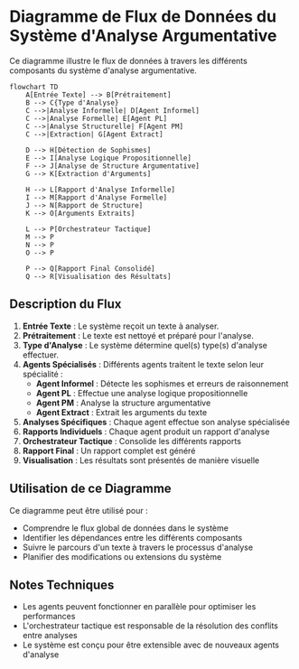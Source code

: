 # Diagramme de Flux de Données du Système d'Analyse Argumentative

Ce diagramme illustre le flux de données à travers les différents composants du système d'analyse argumentative.

```mermaid
flowchart TD
    A[Entrée Texte] --> B[Prétraitement]
    B --> C{Type d'Analyse}
    C -->|Analyse Informelle| D[Agent Informel]
    C -->|Analyse Formelle| E[Agent PL]
    C -->|Analyse Structurelle| F[Agent PM]
    C -->|Extraction| G[Agent Extract]
    
    D --> H[Détection de Sophismes]
    E --> I[Analyse Logique Propositionnelle]
    F --> J[Analyse de Structure Argumentative]
    G --> K[Extraction d'Arguments]
    
    H --> L[Rapport d'Analyse Informelle]
    I --> M[Rapport d'Analyse Formelle]
    J --> N[Rapport de Structure]
    K --> O[Arguments Extraits]
    
    L --> P[Orchestrateur Tactique]
    M --> P
    N --> P
    O --> P
    
    P --> Q[Rapport Final Consolidé]
    Q --> R[Visualisation des Résultats]
```

## Description du Flux

1. **Entrée Texte** : Le système reçoit un texte à analyser.
2. **Prétraitement** : Le texte est nettoyé et préparé pour l'analyse.
3. **Type d'Analyse** : Le système détermine quel(s) type(s) d'analyse effectuer.
4. **Agents Spécialisés** : Différents agents traitent le texte selon leur spécialité :
   - **Agent Informel** : Détecte les sophismes et erreurs de raisonnement
   - **Agent PL** : Effectue une analyse logique propositionnelle
   - **Agent PM** : Analyse la structure argumentative
   - **Agent Extract** : Extrait les arguments du texte
5. **Analyses Spécifiques** : Chaque agent effectue son analyse spécialisée
6. **Rapports Individuels** : Chaque agent produit un rapport d'analyse
7. **Orchestrateur Tactique** : Consolide les différents rapports
8. **Rapport Final** : Un rapport complet est généré
9. **Visualisation** : Les résultats sont présentés de manière visuelle

## Utilisation de ce Diagramme

Ce diagramme peut être utilisé pour :
- Comprendre le flux global de données dans le système
- Identifier les dépendances entre les différents composants
- Suivre le parcours d'un texte à travers le processus d'analyse
- Planifier des modifications ou extensions du système

## Notes Techniques

- Les agents peuvent fonctionner en parallèle pour optimiser les performances
- L'orchestrateur tactique est responsable de la résolution des conflits entre analyses
- Le système est conçu pour être extensible avec de nouveaux agents d'analyse